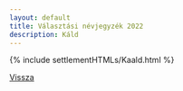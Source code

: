 ```yaml
---
layout: default
title: Választási névjegyzék 2022
description: Káld
---
```


{% include settlementHTMLs/Kaald.html %}

[Vissza](./)